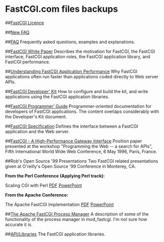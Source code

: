 # FastCGI.com files backups

##[FastCGI Licence](https://htmlpreview.github.io/?https://github.com/FastCGI-Backups/FastCGI.com/blob/master/Licence%20_%20FastCGI%20-.html)

##[New FAQ](https://htmlpreview.github.io/?https://github.com/FastCGI-Backups/FastCGI.com/blob/master/FAQ%20(Newer)%20_%20FastCGI%20-.html)

##[FAQ](https://htmlpreview.github.io/?https://github.com/FastCGI-Backups/FastCGI.com/blob/master/FastCGI%20FAQ.html)
Frequently asked questions, examples and explanations.

##[FastCGI White Paper](https://htmlpreview.github.io/?https://github.com/FastCGI-Backups/FastCGI.com/blob/master/FastCGI_%20A%20High-Performance%20Web%20Server%20Interface%20_%20FastCGI%20-.html)
Describes the motivation for FastCGI, the FastCGI interface, FastCGI application roles, the FastCGI application library, and FastCGI performance.

##[Understanding FastCGI Application Performance](https://htmlpreview.github.io/?https://github.com/FastCGI-Backups/FastCGI.com/blob/master/Understanding%20FastCGI%20Application%20Performance%20_%20FastCGI%20-.html)
Why FastCGI applications often run faster than applications coded directly to Web server APIs.

##[FastCGI Developer' Kit](https://htmlpreview.github.io/?https://github.com/FastCGI-Backups/FastCGI.com/blob/master/FastCGI%20Developer's%20Kit%20_%20FastCGI%20-.html)
How to configure and build the kit, and write applications using the FastCGI application libraries.

##[FastCGI Programmer' Guide](https://htmlpreview.github.io/?https://github.com/FastCGI-Backups/fcgi2/blob/master/doc/fastcgi-prog-guide/cover.htm)
Programmer-oriented documentation for developers of FastCGI applications. The content overlaps considerably with the Developer's Kit document.

##[FastCGI Specification](https://htmlpreview.github.io/?https://github.com/FastCGI-Backups/FastCGI.com/blob/master/FastCGI%20Specification.html)
Defines the interface between a FastCGI application and the Web server.

##[FastCGI - A High-Performance Gateway Interface](https://htmlpreview.github.io/?https://github.com/FastCGI-Backups/FastCGI.com/blob/master/FastCGI_%20A%20High-Performance%20Web%20Server%20Interface%20_%20FastCGI%20-.html)
Position paper presented at the workshop "Programming the Web -- a search for APIs", Fifth International World Wide Web Conference, 6 May 1996, Paris, France.

##Rob's Open Source '99 Presentations
Two FastCGI related presentations given at O'reilly's Open Source '99 Conference in Monterey, CA.

**From the Perl Conference (Applying Perl track):**

Scaling CGI with Perl   [PDF](https://github.com/FastCGI-Backups/FastCGI.com/raw/master/FastCGI-Perl.pdf)   [PowerPoint](https://github.com/FastCGI-Backups/FastCGI.com/raw/master/FastCGI-Perl.ppt)

**From the Apache Conference:**

The Apache FastCGI Implementation   [PDF](https://github.com/FastCGI-Backups/FastCGI.com/raw/master/FastCGI.pdf)   [PowerPoint](https://github.com/FastCGI-Backups/FastCGI.com/raw/master/FastCGI.ppt)

##[The Apache FastCGI Process Manager](https://htmlpreview.github.io/?https://github.com/FastCGI-Backups/FastCGI.com/blob/master/The%20Apache%20FastCGI%20Process%20Manager%20_%20FastCGI%20-.html)
A description of some of the functionality of the process manager in mod_fastcgi. I'm not sure how accurate it is.

##[API/Libraries](https://htmlpreview.github.io/?https://github.com/FastCGI-Backups/FastCGI.com/blob/master/Application%20Libraries%20_%20Development%20Kits%20_%20FastCGI%20-.html)
The FastCGI application libraries.
